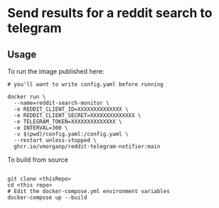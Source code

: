 # Send results for a reddit search to telegram

## Usage

To run the image published here:

```
# you'll want to write config.yaml before running

docker run \
  --name=reddit-search-monitor \
  -e REDDIT_CLIENT_ID=XXXXXXXXXXXXXX \
  -e REDDIT_CLIENT_SECRET=XXXXXXXXXXXXXX \
  -e TELEGRAM_TOKEN=XXXXXXXXXXXXXX \
  -e INTERVAL=300 \
  -v $(pwd)/config.yaml:/config.yaml \
  --restart unless-stopped \
  ghcr.io/vmorganp/reddit-telegram-notifier:main
```

To build from source

```

git clone <thisRepo>
cd <this repo>
# Edit the docker-compose.yml environment variables
docker-compose up --build

```
